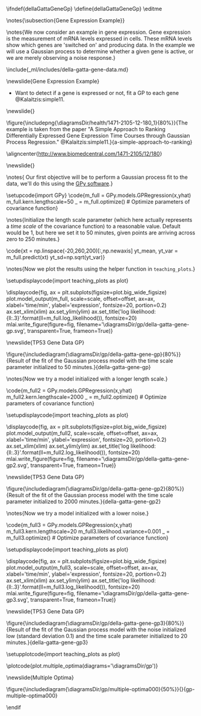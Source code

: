\ifndef{dellaGattaGeneGp}
\define{dellaGattaGeneGp}
\editme

\notes{\subsection{Gene Expression Example}}

\notes{We now consider an example in gene expression. Gene expression is the measurement of mRNA levels expressed in cells. These mRNA levels show which genes are 'switched on' and producing data. In the example we will use a Gaussian process to determine whether a given gene is active, or we are merely observing a noise response.}

\include{_ml/includes/della-gatta-gene-data.md}

\newslide{Gene Expression Example}

* Want to detect if a gene is expressed or not, fit a GP to each gene @Kalaitzis:simple11.

\newslide{}

\figure{\includepng{\diagramsDir/health/1471-2105-12-180_1}{80%}}{The example is taken from the paper "A Simple Approach to Ranking Differentially Expressed Gene Expression Time Courses through Gaussian Process Regression." @Kalaitzis:simple11.}{a-simple-approach-to-ranking}

\aligncenter{<http://www.biomedcentral.com/1471-2105/12/180>}

\newslide{}

\notes{
Our first objective will be to perform a Gaussian process fit to the data, we'll do this using the [GPy software](https://github.com/SheffieldML/GPy).}

\setupcode{import GPy}
\code{m_full = GPy.models.GPRegression(x,yhat)
m_full.kern.lengthscale=50
_ = m_full.optimize() # Optimize parameters of covariance function}

\notes{Initialize the length scale parameter (which here actually represents a *time scale* of the covariance function) to a reasonable value. Default would be 1, but here we set it to 50 minutes, given points are arriving across zero to 250 minutes.}

\code{xt = np.linspace(-20,260,200)[:,np.newaxis]
yt_mean, yt_var = m_full.predict(xt)
yt_sd=np.sqrt(yt_var)}

\notes{Now we plot the results using the helper function in ```teaching_plots```.}

\setupdisplaycode{import teaching_plots as plot}

\displaycode{fig, ax = plt.subplots(figsize=plot.big_wide_figsize)
plot.model_output(m_full, scale=scale, offset=offset, ax=ax, xlabel='time/min', ylabel='expression', fontsize=20, portion=0.2)
ax.set_xlim(xlim)
ax.set_ylim(ylim)
ax.set_title('log likelihood: {ll:.3}'.format(ll=m_full.log_likelihood()), fontsize=20)
mlai.write_figure(figure=fig,
                  filename='\diagramsDir/gp/della-gatta-gene-gp.svg', 
                  transparent=True, frameon=True)}

\newslide{TP53 Gene Data GP}

\figure{\includediagram{\diagramsDir/gp/della-gatta-gene-gp}{80%}}{Result of the fit of the Gaussian process model with the time scale parameter initialized to 50 minutes.}{della-gatta-gene-gp}

\notes{Now we try a model initialized with a longer length scale.}

\code{m_full2 = GPy.models.GPRegression(x,yhat)
m_full2.kern.lengthscale=2000
_ = m_full2.optimize() # Optimize parameters of covariance function}

\setupdisplaycode{import teaching_plots as plot}

\displaycode{fig, ax = plt.subplots(figsize=plot.big_wide_figsize)
plot.model_output(m_full2, scale=scale, offset=offset, ax=ax, xlabel='time/min', ylabel='expression', fontsize=20, portion=0.2)
ax.set_xlim(xlim)
ax.set_ylim(ylim)
ax.set_title('log likelihood: {ll:.3}'.format(ll=m_full2.log_likelihood()), fontsize=20)
mlai.write_figure(figure=fig,
                  filename='\diagramsDir/gp/della-gatta-gene-gp2.svg', 
                  transparent=True, frameon=True)}

\newslide{TP53 Gene Data GP}

\figure{\includediagram{\diagramsDir/gp/della-gatta-gene-gp2}{80%}}{Result of the fit of the Gaussian process model with the time scale parameter initialized to 2000 minutes.}{della-gatta-gene-gp2}

\notes{Now we try a model initialized with a lower noise.}

\code{m_full3 = GPy.models.GPRegression(x,yhat)
m_full3.kern.lengthscale=20
m_full3.likelihood.variance=0.001
_ = m_full3.optimize() # Optimize parameters of covariance function}

\setupdisplaycode{import teaching_plots as plot}

\displaycode{fig, ax = plt.subplots(figsize=plot.big_wide_figsize)
plot.model_output(m_full3, scale=scale, offset=offset, ax=ax, xlabel='time/min', ylabel='expression', fontsize=20, portion=0.2)
ax.set_xlim(xlim)
ax.set_ylim(ylim)
ax.set_title('log likelihood: {ll:.3}'.format(ll=m_full3.log_likelihood()), fontsize=20)
mlai.write_figure(figure=fig,
                  filename='\diagramsDir/gp/della-gatta-gene-gp3.svg', 
                  transparent=True, frameon=True)}

\newslide{TP53 Gene Data GP}

\figure{\includediagram{\diagramsDir/gp/della-gatta-gene-gp3}{80%}}{Result of the fit of the Gaussian process model with the noise initialized low (standard deviation 0.1) and the time scale parameter initialized to 20 minutes.}{della-gatta-gene-gp3}


\setupplotcode{import teaching_plots as plot}

\plotcode{plot.multiple_optima(diagrams='\diagramsDir/gp')}

\newslide{Multiple Optima}

\figure{\includediagram{\diagramsDir/gp/multiple-optima000}{50%}}{}{gp-multiple-optima000}

<!--\newslide{Multiple Optima}

\includediagram{\diagramsDir/gp/multiple-optima001}-->

\endif
